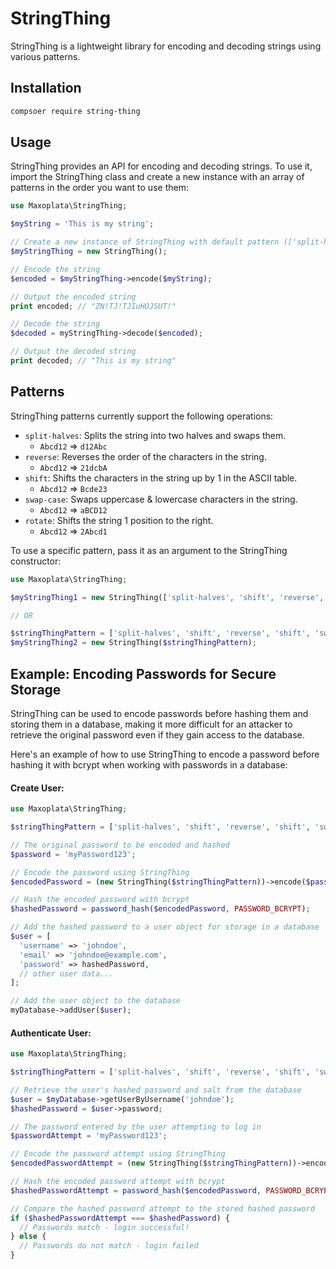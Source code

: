 # StringThing

StringThing is a lightweight library for encoding and decoding strings using various patterns.

## Installation

```sh
compsoer require string-thing
```

## Usage

StringThing provides an API for encoding and decoding strings. To use it, import the StringThing class and create a new instance with an array of patterns in the order you want to use them:

```php
use Maxoplata\StringThing;

$myString = 'This is my string';

// Create a new instance of StringThing with default pattern (['split-halves', 'reverse', 'shift', 'swap-case', 'rotate'])
$myStringThing = new StringThing();

// Encode the string
$encoded = $myStringThing->encode($myString);

// Output the encoded string
print encoded; // "ZN!TJ!TJIuHOJSUT!"

// Decode the string
$decoded = myStringThing->decode($encoded);

// Output the decoded string
print decoded; // "This is my string"
```

## Patterns

StringThing patterns currently support the following operations:

- `split-halves`: Splits the string into two halves and swaps them.
	- `Abcd12` => `d12Abc`
- `reverse`: Reverses the order of the characters in the string.
	- `Abcd12` => `21dcbA`
- `shift`: Shifts the characters in the string up by 1 in the ASCII table.
	- `Abcd12` => `Bcde23`
- `swap-case`: Swaps uppercase & lowercase characters in the string.
	- `Abcd12` => `aBCD12`
- `rotate`:  Shifts the string 1 position to the right.
	- `Abcd12` => `2Abcd1`

To use a specific pattern, pass it as an argument to the StringThing constructor:

```php
use Maxoplata\StringThing;

$myStringThing1 = new StringThing(['split-halves', 'shift', 'reverse', 'shift', 'swap-case', 'rotate']);

// OR

$stringThingPattern = ['split-halves', 'shift', 'reverse', 'shift', 'swap-case', 'rotate'];
$myStringThing2 = new StringThing($stringThingPattern);
```

## Example: Encoding Passwords for Secure Storage

StringThing can be used to encode passwords before hashing them and storing them in a database, making it more difficult for an attacker to retrieve the original password even if they gain access to the database.

Here's an example of how to use StringThing to encode a password before hashing it with bcrypt when working with passwords in a database:

#### Create User:

```php
use Maxoplata\StringThing;

$stringThingPattern = ['split-halves', 'shift', 'reverse', 'shift', 'swap-case', 'rotate'];

// The original password to be encoded and hashed
$password = 'myPassword123';

// Encode the password using StringThing
$encodedPassword = (new StringThing($stringThingPattern))->encode($password);

// Hash the encoded password with bcrypt
$hashedPassword = password_hash($encodedPassword, PASSWORD_BCRYPT);

// Add the hashed password to a user object for storage in a database
$user = [
  'username' => 'johndoe',
  'email' => 'johndoe@example.com',
  'password' => hashedPassword,
  // other user data...
];

// Add the user object to the database
myDatabase->addUser($user);
```

#### Authenticate User:

```php
use Maxoplata\StringThing;

$stringThingPattern = ['split-halves', 'shift', 'reverse', 'shift', 'swap-case', 'rotate'];

// Retrieve the user's hashed password and salt from the database
$user = $myDatabase->getUserByUsername('johndoe');
$hashedPassword = $user->password;

// The password entered by the user attempting to log in
$passwordAttempt = 'myPassword123';

// Encode the password attempt using StringThing
$encodedPasswordAttempt = (new StringThing($stringThingPattern))->encode($passwordAttempt);

// Hash the encoded password attempt with bcrypt
$hashedPasswordAttempt = password_hash($encodedPassword, PASSWORD_BCRYPT);

// Compare the hashed password attempt to the stored hashed password
if ($hashedPasswordAttempt === $hashedPassword) {
  // Passwords match - login successful!
} else {
  // Passwords do not match - login failed
}
```
